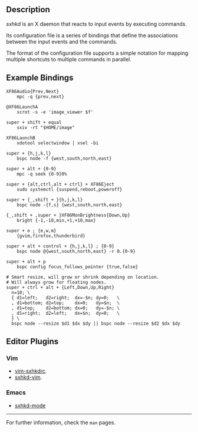 ## Description

*sxhkd* is an X daemon that reacts to input events by executing commands.

Its configuration file is a series of bindings that define the associations between the input events and the commands.

The format of the configuration file supports a simple notation for mapping multiple shortcuts to multiple commands in parallel.

## Example Bindings

	XF86Audio{Prev,Next}
		mpc -q {prev,next}

	@XF86LaunchA
		scrot -s -e 'image_viewer $f'

	super + shift + equal
		sxiv -rt "$HOME/image"

	XF86LaunchB
		xdotool selectwindow | xsel -bi

	super + {h,j,k,l}
		bspc node -f {west,south,north,east}

	super + alt + {0-9}
		mpc -q seek {0-9}0%

	super + {alt,ctrl,alt + ctrl} + XF86Eject
		sudo systemctl {suspend,reboot,poweroff}

	super + {_,shift + }{h,j,k,l}
		bspc node -{f,s} {west,south,north,east}

	{_,shift + ,super + }XF86MonBrightness{Down,Up}
		bright {-1,-10,min,+1,+10,max}

	super + o ; {e,w,m}
		{gvim,firefox,thunderbird}

	super + alt + control + {h,j,k,l} ; {0-9}
		bspc node @{west,south,north,east} -r 0.{0-9}

	super + alt + p
		bspc config focus_follows_pointer {true,false}

	# Smart resize, will grow or shrink depending on location.
	# Will always grow for floating nodes.
	super + ctrl + alt + {Left,Down,Up,Right}
	  n=10; \
	  { d1=left;   d2=right;  dx=-$n; dy=0;   \
	  , d1=bottom; d2=top;    dx=0;   dy=$n;  \
	  , d1=top;    d2=bottom; dx=0;   dy=-$n; \
	  , d1=right;  d2=left;   dx=$n;  dy=0;   \
	  } \
	  bspc node --resize $d1 $dx $dy || bspc node --resize $d2 $dx $dy

## Editor Plugins

### Vim
- [vim-sxhkdrc](https://github.com/baskerville/vim-sxhkdrc).
- [sxhkd-vim](https://github.com/kovetskiy/sxhkd-vim).

### Emacs
- [sxhkd-mode](https://github.com/xFA25E/sxhkd-mode)

----

For further information, check the `man` pages.
